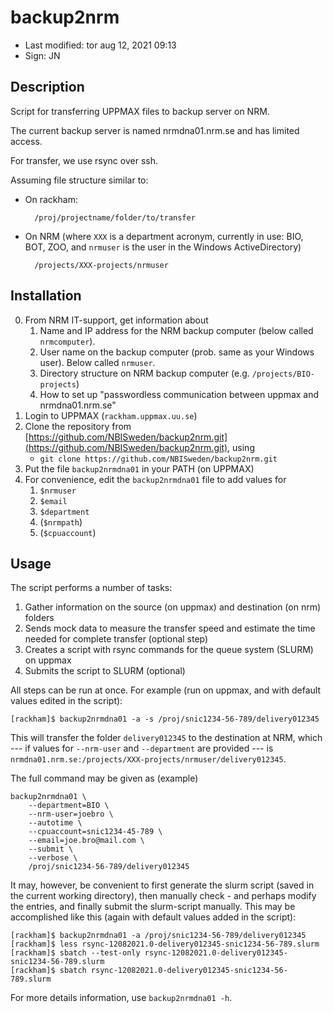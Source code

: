 # backup2nrm

- Last modified: tor aug 12, 2021  09:13
- Sign: JN

## Description

Script for transferring UPPMAX files to backup server on NRM.

The current backup server is named nrmdna01.nrm.se and has limited access.

For transfer, we use rsync over ssh.

Assuming file structure similar to:

- On rackham:

        /proj/projectname/folder/to/transfer

- On NRM (where `XXX` is a department acronym, currently in use: BIO, BOT, ZOO,
  and `nrmuser` is the user in the Windows ActiveDirectory)

        /projects/XXX-projects/nrmuser

## Installation

0. From NRM IT-support, get information about
    1. Name and IP address for the NRM backup computer (below called
       `nrmcomputer`).
    2. User name on the backup computer (prob. same as your Windows user).
       Below called `nrmuser`.
    3. Directory structure on NRM backup computer (e.g.
       `/projects/BIO-projects`)
    4. How to set up "passwordless communication between uppmax and
       nrmdna01.nrm.se"
1. Login to UPPMAX (`rackham.uppmax.uu.se`)
2. Clone the repository from
[https://github.com/NBISweden/backup2nrm.git](https://github.com/NBISweden/backup2nrm.git),
using
    - `git clone https://github.com/NBISweden/backup2nrm.git`
3. Put the file `backup2nrmdna01` in your PATH (on UPPMAX)
4. For convenience, edit the `backup2nrmdna01` file to add values for
    1. `$nrmuser`
    2. `$email`
    3. `$department`
    4. (`$nrmpath`)
    5. (`$cpuaccount`)

## Usage

The script performs a number of tasks:

1. Gather information on the source (on uppmax) and destination (on nrm)
   folders
2. Sends mock data to measure the transfer speed and estimate the time needed
   for complete transfer (optional step)
3. Creates a script with rsync commands for the queue system (SLURM) on uppmax
4. Submits the script to SLURM (optional)

All steps can be run at once. For example (run on uppmax, and with default
values edited in the script):

    [rackham]$ backup2nrmdna01 -a -s /proj/snic1234-56-789/delivery012345

This will transfer the folder `delivery012345` to the destination at NRM, which
--- if values for `--nrm-user` and `--department` are provided --- is
`nrmdna01.nrm.se:/projects/XXX-projects/nrmuser/delivery012345`.

The full command may be given as (example)

    backup2nrmdna01 \
        --department=BIO \
        --nrm-user=joebro \
        --autotime \
        --cpuaccount=snic1234-45-789 \
        --email=joe.bro@mail.com \
        --submit \
        --verbose \
        /proj/snic1234-56-789/delivery012345

It may, however, be convenient to first generate the slurm script (saved in the
current working directory), then manually check - and perhaps modify the
entries, and finally submit the slurm-script manually.  This may be
accomplished like this (again with default values added in the script):

    [rackham]$ backup2nrmdna01 -a /proj/snic1234-56-789/delivery012345
    [rackham]$ less rsync-12082021.0-delivery012345-snic1234-56-789.slurm
    [rackham]$ sbatch --test-only rsync-12082021.0-delivery012345-snic1234-56-789.slurm
    [rackham]$ sbatch rsync-12082021.0-delivery012345-snic1234-56-789.slurm

For more details information, use `backup2nrmdna01 -h`.

